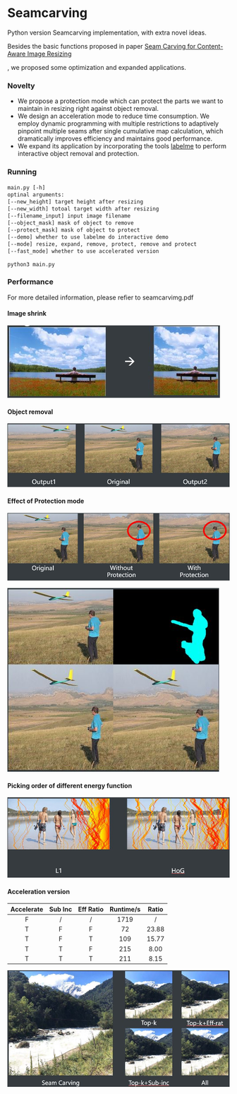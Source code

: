 # Seamcarving

Python version Seamcarving implementation, with extra novel ideas.

Besides the basic functions proposed in paper [Seam Carving for Content-Aware Image Resizing](https://perso.crans.org/frenoy/matlab2012/seamcarving.pdf)

, we proposed some optimization and expanded applications.

### Novelty

- We propose a protection mode which can protect the parts we want to maintain in resizing right against object removal.
- We design an acceleration mode to reduce time consumption. We employ dynamic programming with multiple restrictions to adaptively pinpoint multiple seams after single cumulative map calculation, which dramatically improves efficiency and maintains good performance.
- We expand its application by incorporating the tools [labelme](https://github.com/wkentaro/labelme) to perform interactive object removal and protection.

### Running

```
main.py [-h]
optinal arguments:
[--new_height] target height after resizing
[--new_width] totoal target width after resizing
[--filename_input] input image filename
[--object_mask] mask of object to remove
[--protect_mask] mask of object to protect
[--demo] whether to use labelme do interactive demo
[--mode] resize, expand, remove, protect, remove and protect
[--fast_mode] whether to use accelerated version
```

```
python3 main.py
```

### Performance

For more detailed information, please refier to seamcarvimg.pdf

#### Image shrink

![avatar](readme/02.JPG)

#### Object removal

![avatar](readme/01.JPG)

#### Effect of Protection mode

![avatar](readme/03.JPG)

![avatar](readme/04.JPG)

#### Picking order of different energy function

![avatar](readme/05.JPG)

#### Acceleration version

| **Accelerate** | **Sub Inc** | **Eff Ratio** | **Runtime/s** | **Ratio** |
| :------------: | :---------: | :-----------: | :-----------: | :-------: |
|       F        |      /      |       /       |     1719      |     /     |
|       T        |      F      |       F       |      72       |   23.88   |
|       T        |      F      |       T       |      109      |   15.77   |
|       T        |      T      |       F       |      215      |   8.00    |
|       T        |      T      |       T       |      211      |   8.15    |

![avatar](readme/07.JPG)

